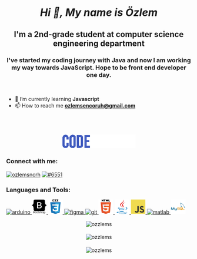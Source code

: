 <h1 align="center"><em><b><b>Hi 👋, My name is Özlem </em></b></b></h1>
<h2 align = "center">I'm a 2nd-grade student at computer science engineering department </h2>
<h3 align="center">I've started my coding journey with Java  and now I am working my way towards JavaScript. Hope to be front end developer one day.</h3><br>

- 🌱 I’m currently learning <b> Javascript </b>
- 📫 How to reach me **ozlemsencoruh@gmail.com**
<br><br>

<p align="center">
  <br>
  <br>
  <img src="codemodeon-code.gif" alt="animated" />
</p>
<h3 align="left">Connect with me:</h3>
<p align="left">
<a href="https://instagram.com/ozlemsncrh" target="blank"><img align="center" src="https://raw.githubusercontent.com/rahuldkjain/github-profile-readme-generator/master/src/images/icons/Social/instagram.svg" alt="ozlemsncrh" height="30" width="40" /></a>
<a href="https://discord.gg/#6551" target="blank"><img align="center" src="https://raw.githubusercontent.com/rahuldkjain/github-profile-readme-generator/master/src/images/icons/Social/discord.svg" alt="#6551" height="30" width="40" /></a>
</p>

<h3 align="left">Languages and Tools:</h3>
<p align="left"> <a href="https://www.arduino.cc/" target="_blank" rel="noreferrer"> <img src="https://cdn.worldvectorlogo.com/logos/arduino-1.svg" alt="arduino" width="40" height="40"/> </a> <a href="https://getbootstrap.com" target="_blank" rel="noreferrer"> <img src="https://raw.githubusercontent.com/devicons/devicon/master/icons/bootstrap/bootstrap-plain-wordmark.svg" alt="bootstrap" width="40" height="40"/> </a> <a href="https://www.w3schools.com/css/" target="_blank" rel="noreferrer"> <img src="https://raw.githubusercontent.com/devicons/devicon/master/icons/css3/css3-original-wordmark.svg" alt="css3" width="40" height="40"/> </a> <a href="https://www.figma.com/" target="_blank" rel="noreferrer"> <img src="https://www.vectorlogo.zone/logos/figma/figma-icon.svg" alt="figma" width="40" height="40"/> </a> <a href="https://git-scm.com/" target="_blank" rel="noreferrer"> <img src="https://www.vectorlogo.zone/logos/git-scm/git-scm-icon.svg" alt="git" width="40" height="40"/> </a> <a href="https://www.w3.org/html/" target="_blank" rel="noreferrer"> <img src="https://raw.githubusercontent.com/devicons/devicon/master/icons/html5/html5-original-wordmark.svg" alt="html5" width="40" height="40"/> </a> <a href="https://www.java.com" target="_blank" rel="noreferrer"> <img src="https://raw.githubusercontent.com/devicons/devicon/master/icons/java/java-original.svg" alt="java" width="40" height="40"/> </a> <a href="https://developer.mozilla.org/en-US/docs/Web/JavaScript" target="_blank" rel="noreferrer"> <img src="https://raw.githubusercontent.com/devicons/devicon/master/icons/javascript/javascript-original.svg" alt="javascript" width="40" height="40"/> </a> <a href="https://www.mathworks.com/" target="_blank" rel="noreferrer"> <img src="https://upload.wikimedia.org/wikipedia/commons/2/21/Matlab_Logo.png" alt="matlab" width="40" height="40"/> </a> <a href="https://www.mysql.com/" target="_blank" rel="noreferrer"> <img src="https://raw.githubusercontent.com/devicons/devicon/master/icons/mysql/mysql-original-wordmark.svg" alt="mysql" width="40" height="40"/> </a> </p>
<p align= "center">
<img align="center" src="https://github-readme-stats.vercel.app/api?username=ozzlems&theme=merko&hide_border=false&include_all_commits=false&count_private=false" alt="ozzlems" /> <br> <br>
<img align="center" src="https://github-readme-streak-stats.herokuapp.com/?user=ozzlems&theme=merko&hide_border=false" alt="ozzlems"><br><br>
  <img align="center" src="https://github-readme-stats.vercel.app/api/top-langs/?username=ozzlems&theme=merko&hide_border=false&include_all_commits=false&count_private=false&layout=compact" alt="ozzlems">
</p>
